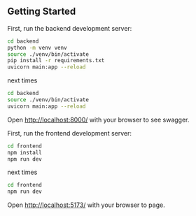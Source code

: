 ## Getting Started

First, run the backend development server:

```bash
cd backend
python -m venv venv
source ./venv/bin/activate
pip install -r requirements.txt
uvicorn main:app --reload
```

next times

```bash
cd backend
source ./venv/bin/activate
uvicorn main:app --reload
```

Open [http://localhost:8000/](http://localhost:8000/) with your browser to see swagger.


First, run the frontend development server:

```bash
cd frontend
npm install
npm run dev
```

next times

```bash
cd frontend
npm run dev
```

Open [http://localhost:5173/](http://localhost:5173/) with your browser to page.
